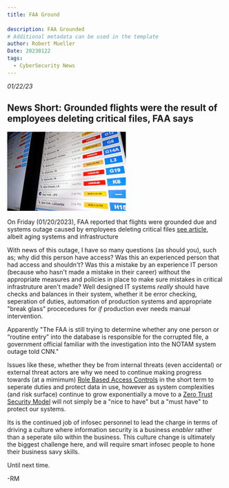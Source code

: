 ```yaml
---
title: FAA Ground

description: FAA Grounded
# Additional metadata can be used in the template
author: Robert Mueller
Date: 20230122
tags:
  - CyberSecurity News
---
```

*01/22/23*
<h2>News Short: Grounded flights were the result of employees deleting critical files, FAA says</h2>

![FAA](/img/FAA.jpg)

On Friday (01/20/2023), FAA reported that flights were grounded due and systems outage caused by employees deleting critical files [see article](https://www.npr.org/2023/01/20/1150430582/grounded-flights-were-the-result-of-employees-deleting-critical-files-faa-says), albeit aging systems and infrastructure

With news of this outage, I have so many questions (as should you), such as; why did this person have access? Was this an experienced person that had access and shouldn't? Was this a mistake by an experience IT person (because who hasn't made a mistake in their career) without the appropriate measures and policies in place to make sure mistakes in critical infrastruture aren't made? Well designed IT systems *really* should have checks and balances in their system, whether it be error checking, seperation of duties, automation of production systems and appropriate "break glass" procecedures for *if* production ever needs manual intervention.

Apparently "The FAA is still trying to determine whether any one person or “routine entry” into the database is responsible for the corrupted file, a government official familiar with the investigation into the NOTAM system outage told CNN."

Issues like these, whether they be from internal threats (even accidental) or external threat actors are why we need to continue making progress towards (at a mimimum) [Role Based Access Controls](https://www.perimeter81.com/glossary/access-control-models#:~:text=Role%2Dbased%20access%20control%20(RBAC)%20is%20a%20security%20approach,order%20to%20prevent%20data%20breaches) in the short term to seperate duties and protect data in use, however as system complexities (and risk surface) continue to grow exponentially a move to a [Zero Trust Security Model](https://www.crowdstrike.com/cybersecurity-101/zero-trust-security/) will not simply be a "nice to have" but a "must have" to protect our systems.

Its is the continued job of infosec personnel to lead the charge in terms of driving a culture where information security is a business *enabler* rather than a seperate silo within the business. This culture change is ultimately the biggest challenge here, and will require smart infosec people to hone their business savy skills.

Until next time.

-RM
